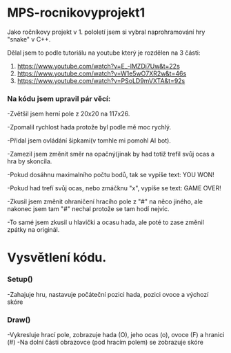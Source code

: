 # MPS-rocnikovyprojekt1

Jako ročníkovy projekt v 1. pololetí jsem si vybral naprohramování hry "snake" v C++.

Dělal jsem to podle tutoriálu na youtube který je rozdělen na 3 části:

1. https://www.youtube.com/watch?v=E_-lMZDi7Uw&t=22s
2. https://www.youtube.com/watch?v=W1e5wO7XR2w&t=46s
3. https://www.youtube.com/watch?v=PSoLD9mVXTA&t=92s
      

### Na kódu jsem upravil pár věcí:

   -Zvětšil jsem herní pole z 20x20 na 117x26.
  
   -Zpomalil rychlost hada protože byl podle mě moc rychlý.
  
   -Přidal jsem ovládání šipkami(v tomhle mi pomohl AI bot).
  
   -Zamezil jsem změnit směr na opačný(jinak by had totiž trefil svůj ocas a hra by skoncila.
      
   -Pokud dosáhnu maximalního počtu bodů, tak se vypíše text: YOU WON!
      
   -Pokud had trefí svůj ocas, nebo zmáčknu "x", vypíše se text: GAME OVER!
      
   -Zkusil jsem změnit ohraničení hracího pole z "#" na něco jiného, ale nakonec jsem tam "#" nechal protože se tam hodí nejvíc.
      
   -To samé jsem zkusil u hlavički a ocasu hada, ale poté to zase změnil zpátky na originál.

# Vysvětlení kódu.

### Setup()

-Zahajuje hru, nastavuje počáteční pozici hada, pozici ovoce a výchozí skóre

### Draw()

-Vykresluje hrací pole, zobrazuje hada (O), jeho ocas (o), ovoce (F) a hranici (#)
-Na dolní části obrazovce (pod hracím polem) se zobrazuje skóre
























      
      
      
